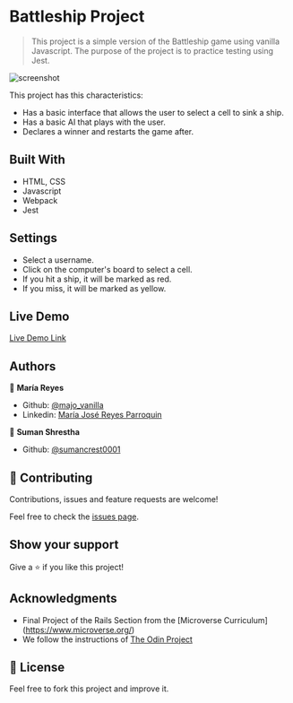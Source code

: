 # Battleship Project

> This project is a simple version of the Battleship game using vanilla Javascript.
> The purpose of the project is to practice testing using Jest.

![screenshot](img/screenshot.png)

This project has this characteristics:
  - Has a basic interface that allows the user to select a cell to sink a ship.
  - Has a basic AI that plays with the user.
  - Declares a winner and restarts the game after.

## Built With

- HTML, CSS
- Javascript
- Webpack
- Jest

## Settings

- Select a username.
- Click on the computer's board to select a cell.
- If you hit a ship, it will be marked as red.
- If you miss, it will be marked as yellow.

## Live Demo

[Live Demo Link](https://majovanilla.github.io/battleship-game/)

## Authors

👤 **María Reyes**

- Github: [@majo_vanilla](https://github.com/majo_vanilla)
- Linkedin: [María José Reyes Parroquin](https://www.linkedin.com/in/majoreyesparroquin/)

👤 **Suman Shrestha**

- Github: [@sumancrest0001](https://github.com/sumancrest0001)

## 🤝 Contributing

Contributions, issues and feature requests are welcome!

Feel free to check the [issues page](https://majovanilla.github.io/battleship-game/issues).

## Show your support

Give a ⭐️ if you like this project!

## Acknowledgments

- Final Project of the Rails Section from the [Microverse Curriculum] (https://www.microverse.org/)
- We follow the instructions of [The Odin Project](https://www.theodinproject.com/courses/javascript/lessons/battleship)

## 📝 License

Feel free to fork this project and improve it.

